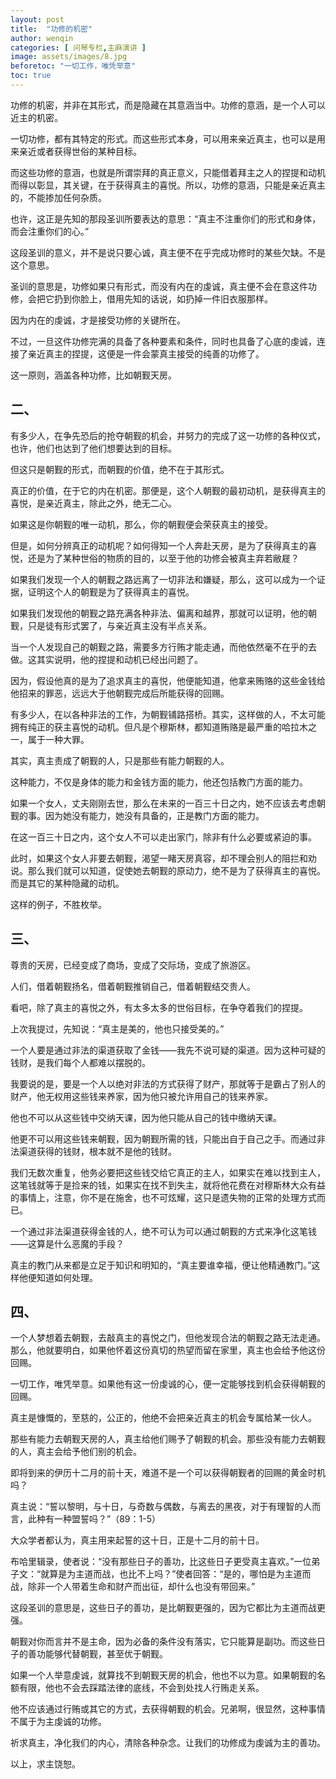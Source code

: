 ```yaml
---
layout: post
title:  "功修的机密"
author: wenqin
categories: [ 问琴专栏,主麻演讲 ]
image: assets/images/8.jpg
beforetoc: "一切工作，唯凭举意"
toc: true
---
```



功修的机密，并非在其形式，而是隐藏在其意涵当中。功修的意涵，是一个人可以近主的机密。

一切功修，都有其特定的形式。而这些形式本身，可以用来亲近真主，也可以是用来亲近或者获得世俗的某种目标。

而这些功修的意涵，也就是所谓崇拜的真正意义，只能借着拜主之人的捏提和动机而得以彰显，其关键，在于获得真主的喜悦。所以，功修的意涵，只能是亲近真主的，不能掺加任何杂质。

也许，这正是先知的那段圣训所要表达的意思：“真主不注重你们的形式和身体，而会注重你们的心。”

这段圣训的意义，并不是说只要心诚，真主便不在乎完成功修时的某些欠缺。不是这个意思。

圣训的意思是，功修如果只有形式，而没有内在的虔诚，真主便不会在意这件功修，会把它扔到你脸上，借用先知的话说，如扔掉一件旧衣服那样。

因为内在的虔诚，才是接受功修的关键所在。

不过，一旦这件功修完满的具备了各种要素和条件，同时也具备了心底的虔诚，连接了亲近真主的捏提，这便是一件会蒙真主接受的纯善的功修了。

这一原则，涵盖各种功修，比如朝觐天房。

## 二、

有多少人，在争先恐后的抢夺朝觐的机会，并努力的完成了这一功修的各种仪式，也许，他们也达到了他们想要达到的目标。

但这只是朝觐的形式，而朝觐的价值，绝不在于其形式。

真正的价值，在于它的内在机密。那便是，这个人朝觐的最初动机，是获得真主的喜悦，是亲近真主，除此之外，绝无二心。

如果这是你朝觐的唯一动机，那么，你的朝觐便会荣获真主的接受。

但是，如何分辨真正的动机呢？如何得知一个人奔赴天房，是为了获得真主的喜悦，还是为了某种世俗的物质的目的，以至于他的功修会被真主弃若敝屣？

如果我们发现一个人的朝觐之路远离了一切非法和嫌疑，那么，这可以成为一个证据，证明这个人的朝觐是为了获得真主的喜悦。

如果我们发现他的朝觐之路充满各种非法、偏离和越界，那就可以证明，他的朝觐，只是徒有形式罢了，与亲近真主没有半点关系。

当一个人发现自己的朝觐之路，需要多方行贿才能走通，而他依然毫不在乎的去做。这其实说明，他的捏提和动机已经出问题了。

因为，假设他真的是为了追求真主的喜悦，他便能知道，他拿来贿赂的这些金钱给他招来的罪恶，远远大于他朝觐完成后所能获得的回赐。

有多少人，在以各种非法的工作，为朝觐铺路搭桥。其实，这样做的人，不太可能拥有纯正的获主喜悦的动机。但凡是个穆斯林，都知道贿赂是最严重的哈拉木之一，属于一种大罪。

其实，真主责成了朝觐的人，只是那些有能力朝觐的人。

这种能力，不仅是身体的能力和金钱方面的能力，他还包括教门方面的能力。

如果一个女人，丈夫刚刚去世，那么在未来的一百三十日之内，她不应该去考虑朝觐的事。因为她没有能力，她没有具备的，正是教门方面的能力。

在这一百三十日之内，这个女人不可以走出家门，除非有什么必要或紧迫的事。

此时，如果这个女人非要去朝觐，渴望一睹天房真容，却不理会别人的阻拦和劝说。那么我们就可以知道，促使她去朝觐的原动力，绝不是为了获得真主的喜悦。而是其它的某种隐藏的动机。

这样的例子，不胜枚举。

## 三、

尊贵的天房，已经变成了商场，变成了交际场，变成了旅游区。

人们，借着朝觐扬名，借着朝觐推销自己，借着朝觐结交贵人。

看吧，除了真主的喜悦之外，有太多太多的世俗目标，在争夺着我们的捏提。

上次我提过，先知说：“真主是美的，他也只接受美的。”

一个人要是通过非法的渠道获取了金钱——我先不说可疑的渠道。因为这种可疑的钱财，是我们每个人都难以摆脱的。

我要说的是，要是一个人以绝对非法的方式获得了财产，那就等于是霸占了别人的财产，他无权用这些钱来养家，因为他只被允许用自己的钱来养家。

他也不可以从这些钱中交纳天课，因为他只能从自己的钱中缴纳天课。

他更不可以用这些钱来朝觐，因为朝觐所需的钱，只能出自于自己之手。而通过非法渠道获得的钱财，根本就不是他的钱财。

我们无数次重复，他务必要把这些钱交给它真正的主人，如果实在难以找到主人，这笔钱就等于是捡来的钱，如果实在找不到失主，就将他花费在对穆斯林大众有益的事情上，注意，你不是在施舍，也不可炫耀，这只是遗失物的正常的处理方式而已。

一个通过非法渠道获得金钱的人，绝不可认为可以通过朝觐的方式来净化这笔钱——这算是什么恶魔的手段？

真主的教门从来都是立足于知识和明知的，“真主要谁幸福，便让他精通教门。”这样他便知道如何处理。

## 四、

一个人梦想着去朝觐，去敲真主的喜悦之门，但他发现合法的朝觐之路无法走通。那么，他就要明白，如果他怀着这份真切的热望而留在家里，真主也会给予他这份回赐。

一切工作，唯凭举意。如果他有这一份虔诚的心，便一定能够找到机会获得朝觐的回赐。

真主是慷慨的，至慈的，公正的，他绝不会把亲近真主的机会专属给某一伙人。

那些有能力去朝觐天房的人，真主给他们赐予了朝觐的机会。那些没有能力去朝觐的人，真主会给予他们别的机会。

即将到来的伊历十二月的前十天，难道不是一个可以获得朝觐者的回赐的黄金时机吗？

真主说：“誓以黎明，与十日，与奇数与偶数，与离去的黑夜，对于有理智的人而言，此种有一种盟誓吗？”（89：1-5）

大众学者都认为，真主用来起誓的这十日，正是十二月的前十日。

布哈里辑录，使者说：“没有那些日子的善功，比这些日子更受真主喜欢。”一位弟子文：“就算是为主道而战，也比不上吗？”使者回答：“是的，哪怕是为主道而战，除非一个人带着生命和财产而出征，却什么也没有带回来。”

这段圣训的意思是，这些日子的善功，是比朝觐更强的，因为它都比为主道而战更强。

朝觐对你而言并不是主命，因为必备的条件没有落实，它只能算是副功。而这些日子的善功能够代替朝觐，甚至优于朝觐。

如果一个人举意虔诚，就算找不到朝觐天房的机会，他也不以为意。如果朝觐的名额有限，他也不会去踩踏法律的底线，不会到处找人行贿走关系。

他不应该通过行贿或其它的方式，去获得朝觐的机会。兄弟啊，很显然，这种事情不属于为主虔诚的功修。

祈求真主，净化我们的内心，清除各种杂念。让我们的功修成为虔诚为主的善功。

以上，求主饶恕。
